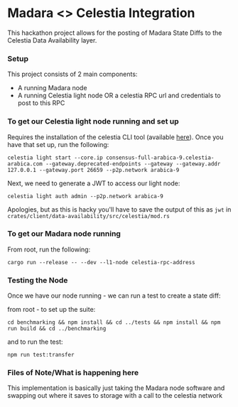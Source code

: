 # Madara <> Celestia Integration

This hackathon project allows for the posting of Madara State Diffs to the
Celestia Data Availability layer.

### Setup

This project consists of 2 main components:

- A running Madara node
- A running Celestia light node OR a celestia RPC url and credentials to post to
  this RPC

### To get our Celestia light node running and set up

Requires the installation of the celestia CLI tool (available
[here](https://docs.celestia.org/developers/node-tutorial/)). Once you have that
set up, run the following:

```
celestia light start --core.ip consensus-full-arabica-9.celestia-arabica.com --gateway.deprecated-endpoints --gateway --gateway.addr 127.0.0.1 --gateway.port 26659 --p2p.network arabica-9
```

Next, we need to generate a JWT to access our light node:

```
celestia light auth admin --p2p.network arabica-9
```

Apologies, but as this is hacky you'll have to save the output of this as `jwt`
in `crates/client/data-availability/src/celestia/mod.rs`

### To get our Madara node running

From root, run the following:

```
cargo run --release -- --dev --l1-node celestia-rpc-address
```

### Testing the Node

Once we have our node running - we can run a test to create a state diff:

from root - to set up the suite:

```
cd benchmarking && npm install && cd ../tests && npm install && npm run build && cd ../benchmarking
```

and to run the test:

```
npm run test:transfer
```

### Files of Note/What is happening here

This implementation is basically just taking the Madara node software and
swapping out where it saves to storage with a call to the celestia network
